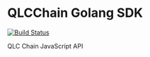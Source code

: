 # QLCChain Golang SDK
[![Build Status](https://travis-ci.org/qlcchain/qlc-go-sdk.svg?branch=master)](https://travis-ci.org/qlcchain/qlc-go-sdk)

QLC Chain JavaScript API
